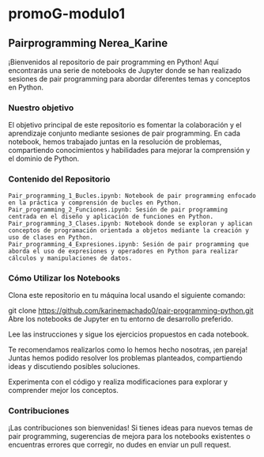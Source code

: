 # promoG-modulo1
## Pairprogramming Nerea_Karine

¡Bienvenidos al repositorio de pair programming en Python! Aquí encontrarás una serie de notebooks de Jupyter donde se han realizado sesiones de pair programming para abordar diferentes temas y conceptos en Python.

### Nuestro objetivo
El objetivo principal de este repositorio es fomentar la colaboración y el aprendizaje conjunto mediante sesiones de pair programming. En cada notebook, hemos trabajado juntas en la resolución de problemas, compartiendo conocimientos y habilidades para mejorar la comprensión y el dominio de Python.

### Contenido del Repositorio
    Pair_programming_1_Bucles.ipynb: Notebook de pair programming enfocado en la práctica y comprensión de bucles en Python.
    Pair_programming_2_Funciones.ipynb: Sesión de pair programming centrada en el diseño y aplicación de funciones en Python.
    Pair_programming_3_Clases.ipynb: Notebook donde se exploran y aplican conceptos de programación orientada a objetos mediante la creación y uso de clases en Python.
    Pair_programming_4_Expresiones.ipynb: Sesión de pair programming que aborda el uso de expresiones y operadores en Python para realizar cálculos y manipulaciones de datos.

### Cómo Utilizar los Notebooks
Clona este repositorio en tu máquina local usando el siguiente comando:

git clone https://github.com/karinemachado0/pair-programming-python.git Abre los notebooks de Jupyter en tu entorno de desarrollo preferido.

Lee las instrucciones y sigue los ejercicios propuestos en cada notebook.

Te recomendamos realizarlos como lo hemos hecho nosotras, ¡en pareja! Juntas hemos podido resolver los problemas planteados, compartiendo ideas y discutiendo posibles soluciones.

Experimenta con el código y realiza modificaciones para explorar y comprender mejor los conceptos.

### Contribuciones
¡Las contribuciones son bienvenidas! Si tienes ideas para nuevos temas de pair programming, sugerencias de mejora para los notebooks existentes o encuentras errores que corregir, no dudes en enviar un pull request.